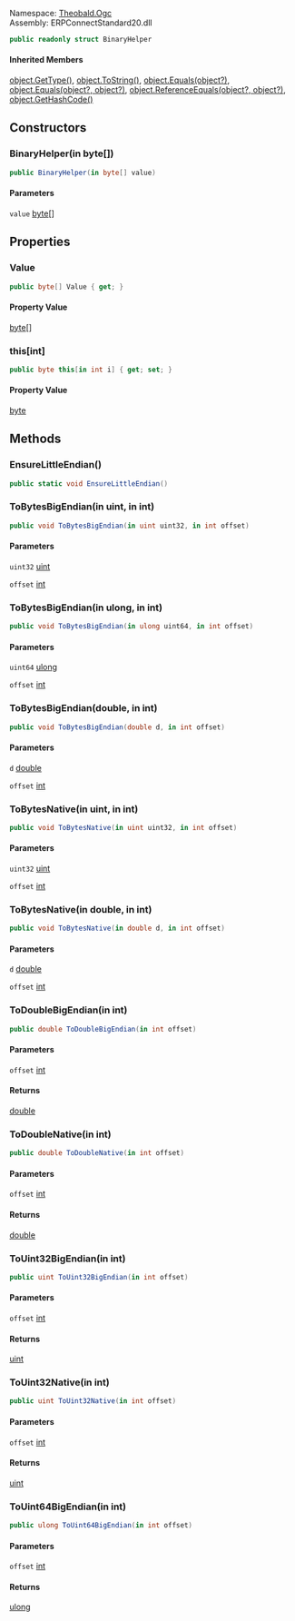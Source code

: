 
Namespace: [Theobald.Ogc](index.md)  
Assembly: ERPConnectStandard20.dll  

```csharp
public readonly struct BinaryHelper
```

#### Inherited Members

[object.GetType\(\)](https://learn.microsoft.com/dotnet/api/system.object.gettype), 
[object.ToString\(\)](https://learn.microsoft.com/dotnet/api/system.object.tostring), 
[object.Equals\(object?\)](https://learn.microsoft.com/dotnet/api/system.object.equals\#system\-object\-equals\(system\-object\)), 
[object.Equals\(object?, object?\)](https://learn.microsoft.com/dotnet/api/system.object.equals\#system\-object\-equals\(system\-object\-system\-object\)), 
[object.ReferenceEquals\(object?, object?\)](https://learn.microsoft.com/dotnet/api/system.object.referenceequals), 
[object.GetHashCode\(\)](https://learn.microsoft.com/dotnet/api/system.object.gethashcode)

## Constructors

### <a id="Theobald_Ogc_BinaryHelper__ctor_System_Byte____"></a> BinaryHelper\(in byte\[\]\)

```csharp
public BinaryHelper(in byte[] value)
```

#### Parameters

`value` [byte](https://learn.microsoft.com/dotnet/api/system.byte)\[\]

## Properties

### <a id="Theobald_Ogc_BinaryHelper_Value"></a> Value

```csharp
public byte[] Value { get; }
```

#### Property Value

 [byte](https://learn.microsoft.com/dotnet/api/system.byte)\[\]

### <a id="Theobald_Ogc_BinaryHelper_Item_System_Int32__"></a> this\[int\]

```csharp
public byte this[in int i] { get; set; }
```

#### Property Value

 [byte](https://learn.microsoft.com/dotnet/api/system.byte)

## Methods

### <a id="Theobald_Ogc_BinaryHelper_EnsureLittleEndian"></a> EnsureLittleEndian\(\)

```csharp
public static void EnsureLittleEndian()
```

### <a id="Theobald_Ogc_BinaryHelper_ToBytesBigEndian_System_UInt32__System_Int32__"></a> ToBytesBigEndian\(in uint, in int\)

```csharp
public void ToBytesBigEndian(in uint uint32, in int offset)
```

#### Parameters

`uint32` [uint](https://learn.microsoft.com/dotnet/api/system.uint32)

`offset` [int](https://learn.microsoft.com/dotnet/api/system.int32)

### <a id="Theobald_Ogc_BinaryHelper_ToBytesBigEndian_System_UInt64__System_Int32__"></a> ToBytesBigEndian\(in ulong, in int\)

```csharp
public void ToBytesBigEndian(in ulong uint64, in int offset)
```

#### Parameters

`uint64` [ulong](https://learn.microsoft.com/dotnet/api/system.uint64)

`offset` [int](https://learn.microsoft.com/dotnet/api/system.int32)

### <a id="Theobald_Ogc_BinaryHelper_ToBytesBigEndian_System_Double_System_Int32__"></a> ToBytesBigEndian\(double, in int\)

```csharp
public void ToBytesBigEndian(double d, in int offset)
```

#### Parameters

`d` [double](https://learn.microsoft.com/dotnet/api/system.double)

`offset` [int](https://learn.microsoft.com/dotnet/api/system.int32)

### <a id="Theobald_Ogc_BinaryHelper_ToBytesNative_System_UInt32__System_Int32__"></a> ToBytesNative\(in uint, in int\)

```csharp
public void ToBytesNative(in uint uint32, in int offset)
```

#### Parameters

`uint32` [uint](https://learn.microsoft.com/dotnet/api/system.uint32)

`offset` [int](https://learn.microsoft.com/dotnet/api/system.int32)

### <a id="Theobald_Ogc_BinaryHelper_ToBytesNative_System_Double__System_Int32__"></a> ToBytesNative\(in double, in int\)

```csharp
public void ToBytesNative(in double d, in int offset)
```

#### Parameters

`d` [double](https://learn.microsoft.com/dotnet/api/system.double)

`offset` [int](https://learn.microsoft.com/dotnet/api/system.int32)

### <a id="Theobald_Ogc_BinaryHelper_ToDoubleBigEndian_System_Int32__"></a> ToDoubleBigEndian\(in int\)

```csharp
public double ToDoubleBigEndian(in int offset)
```

#### Parameters

`offset` [int](https://learn.microsoft.com/dotnet/api/system.int32)

#### Returns

 [double](https://learn.microsoft.com/dotnet/api/system.double)

### <a id="Theobald_Ogc_BinaryHelper_ToDoubleNative_System_Int32__"></a> ToDoubleNative\(in int\)

```csharp
public double ToDoubleNative(in int offset)
```

#### Parameters

`offset` [int](https://learn.microsoft.com/dotnet/api/system.int32)

#### Returns

 [double](https://learn.microsoft.com/dotnet/api/system.double)

### <a id="Theobald_Ogc_BinaryHelper_ToUint32BigEndian_System_Int32__"></a> ToUint32BigEndian\(in int\)

```csharp
public uint ToUint32BigEndian(in int offset)
```

#### Parameters

`offset` [int](https://learn.microsoft.com/dotnet/api/system.int32)

#### Returns

 [uint](https://learn.microsoft.com/dotnet/api/system.uint32)

### <a id="Theobald_Ogc_BinaryHelper_ToUint32Native_System_Int32__"></a> ToUint32Native\(in int\)

```csharp
public uint ToUint32Native(in int offset)
```

#### Parameters

`offset` [int](https://learn.microsoft.com/dotnet/api/system.int32)

#### Returns

 [uint](https://learn.microsoft.com/dotnet/api/system.uint32)

### <a id="Theobald_Ogc_BinaryHelper_ToUint64BigEndian_System_Int32__"></a> ToUint64BigEndian\(in int\)

```csharp
public ulong ToUint64BigEndian(in int offset)
```

#### Parameters

`offset` [int](https://learn.microsoft.com/dotnet/api/system.int32)

#### Returns

 [ulong](https://learn.microsoft.com/dotnet/api/system.uint64)

